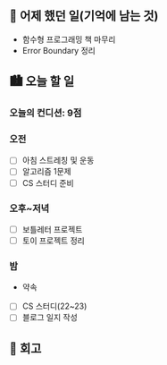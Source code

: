 ## 🌃 어제 했던 일(기억에 남는 것)

- 함수형 프로그래밍 책 마무리
- Error Boundary 정리

## 🏙️ 오늘 할 일

### 오늘의 컨디션: 9점

### 오전

- [ ] 아침 스트레칭 및 운동
- [ ] 알고리즘 1문제
- [ ] CS 스터디 준비

### 오후~저녁

- [ ] 보틀레터 프로젝트
- [ ] 토이 프로젝트 정리

### 밤

- 약속
- [ ] CS 스터디(22~23)
- [ ] 블로그 일지 작성

## 🌆 회고
